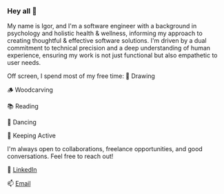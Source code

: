 ### Hey all 👋

My name is Igor, and I'm a software engineer with a background in psychology and holistic health & wellness, informing my approach to creating thoughtful & effective software solutions. I'm driven by a dual commitment to technical precision and a deep understanding of human experience, ensuring my work is not just functional but also empathetic to user needs.

Off screen, I spend most of my free time:
🎨 Drawing

🪵 Woodcarving

📚 Reading

💃 Dancing

🏃 Keeping Active

I'm always open to collaborations, freelance opportunities, and good conversations. Feel free to reach out!

💼 [LinkedIn](https://www.linkedin.com/in/igoroganesian/)

📫 [Email](igor.oganesian@gmail.com)
